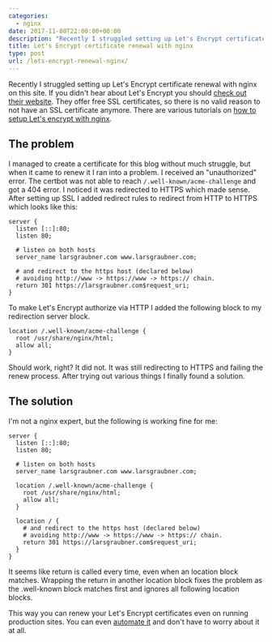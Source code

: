 ```yaml
---
categories:
  - nginx
date: 2017-11-08T22:00:00+00:00
description: "Recently I struggled setting up Let's Encrypt certificate renewal with nginx. It would not authorize due to HTTPS redirection. This is how I fixed it."
title: Let's Encrypt certificate renewal with nginx
type: post
url: /lets-encrypt-renewal-nginx/
---
```


Recently I struggled setting up Let's Encrypt certificate renewal with nginx on this site. If you didn't hear about Let's Encrypt you should [check out their website](https://letsencrypt.org/). They offer free SSL certificates, so there is no valid reason to not have an SSL certificate anymore. There are various tutorials on [how to setup Let's encrypt with nginx](https://www.digitalocean.com/community/tutorials/how-to-secure-nginx-with-let-s-encrypt-on-ubuntu-16-04).

## The problem

I managed to create a certificate for this blog without much struggle, but when it came to renew it I ran into a problem. I received an "unauthorized" error. The certbot was not able to reach `/.well-known/acme-challenge` and got a 404 error. I noticed it was redirected to HTTPS which made sense. After setting up SSL I added redirect rules to redirect from HTTP to HTTPS which looks like this:

<pre><code class="nginx">server {
  listen [::]:80;
  listen 80;

  # listen on both hosts
  server_name larsgraubner.com www.larsgraubner.com; 

  # and redirect to the https host (declared below)
  # avoiding http://www -> https://www -> https:// chain.
  return 301 https://larsgraubner.com$request_uri;
}</code></pre>

To make Let's Encrypt authorize via HTTP I added the following block to my redirection server block.

<pre><code class="nginx">location /.well-known/acme-challenge {
  root /usr/share/nginx/html;
  allow all;
}</code></pre>

Should work, right? It did not. It was still redirecting to HTTPS and failing the renew process. After trying out various things I finally found a solution.

## The solution

I'm not a nginx expert, but the following is working fine for me:

<pre><code class="nginx">server {
  listen [::]:80;
  listen 80;

  # listen on both hosts
  server_name larsgraubner.com www.larsgraubner.com; 

  location /.well-known/acme-challenge {
    root /usr/share/nginx/html;
    allow all;
  }

  location / {
    # and redirect to the https host (declared below)
    # avoiding http://www -> https://www -> https:// chain.
    return 301 https://larsgraubner.com$request_uri;
  }
}</code></pre>

It seems like return is called every time, even when an location block matches. Wrapping the return in another location block fixes the problem as the .well-known block matches first and ignores all following location blocks.

This way you can renew your Let's Encrypt certificates even on running production sites. You can even [automate it](https://www.digitalocean.com/community/tutorials/how-to-secure-nginx-with-let-s-encrypt-on-ubuntu-16-04#step-6-—-setting-up-auto-renewal) and don't have to worry about it at all.

